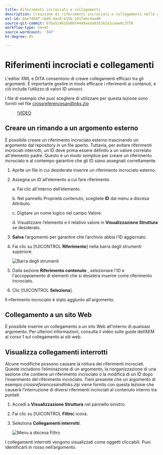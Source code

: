 ```yaml
---
title: Riferimenti incrociati e collegamenti
description: Creazione di riferimenti incrociati e collegamenti nelle guide AEM
exl-id: bee7d50f-cbdd-4ac8-b15b-101febc4ae80
source-git-commit: 67ba514616a0bf4449aeda035161d1caae0c3f50
workflow-type: tm+mt
source-wordcount: '347'
ht-degree: 0%

---
```


# Riferimenti incrociati e collegamenti

L&#39;editor XML e DITA consentono di creare collegamenti efficaci tra gli argomenti. È importante gestire in modo efficace i riferimenti ai contenuti, e ciò include l’utilizzo di valori ID univoci.

I file di esempio che puoi scegliere di utilizzare per questa lezione sono forniti nel file
[crossreferencesandlinks.zip](assets/crossreferencesandlinks.zip)

>[!VIDEO](https://video.tv.adobe.com/v/342764?quality=12&learn=on)

## Creare un rimando a un argomento esterno

È possibile creare un riferimento incrociato esterno trascinando un argomento dal repository in un file aperto. Tuttavia, per evitare riferimenti incrociati interrotti, un ID deve prima essere definito a un valore correlato all&#39;elemento padre. Questo è un modo semplice per creare un riferimento incrociato e al contempo garantire che gli ID siano assegnati correttamente.

1. Aprite un file in cui desiderate inserire un riferimento incrociato esterno.

1. Assegna un ID all’elemento a cui fare riferimento.

   a. Fai clic all’interno dell’elemento.

   b. Nel pannello Proprietà contenuto, scegliete **ID** dal menu a discesa Attributo.

   c. Digitare un nome logico nel campo Valore.

   d. Visualizzare l’elemento e il relativo valore in **Visualizzazione Struttura** se desiderato.

1. **Salva** l’argomento per garantire che l’archivio abbia l’ID aggiornato.

1. Fai clic su [!UICONTROL **Riferimento**] nella barra degli strumenti superiore.

   ![Barra degli strumenti](images/lesson-7/references-icon.png)

1. Dalla sezione **Riferimento contenuto** , selezionare l&#39;ID e l&#39;accoppiamento di elementi che si desidera inserire come riferimento incrociato.

1. Clic [!UICONTROL **Seleziona**].

Il riferimento incrociato è stato aggiunto all&#39;argomento.

## Collegamento a un sito Web

È possibile inserire un collegamento a un sito Web all&#39;interno di qualsiasi argomento. Per ulteriori informazioni, consulta il video sulle guide dell’AEM al corso 1 sul collegamento ai siti web.


## Visualizza collegamenti interrotti

Alcune modifiche possono causare la rottura dei riferimenti incrociati. Queste includono l’eliminazione di un argomento, la riorganizzazione di una sezione che contiene un riferimento incrociato o la modifica di un ID dopo l’inserimento del riferimento incrociato. Tieni presente che un argomento di esempio _crossreferencesandlinks.zip_ viene fornito con questa lezione che causerà l’interruzione di diversi riferimenti incrociati al contenuto interno tra puntati.

1. Accedi a **Visualizzazione Struttura** nel pannello sinistro.

1. Fai clic su [!UICONTROL **Filtro**] icona.

1. Seleziona **Collegamenti interrotti**.

   ![Menu a discesa Filtro](images/lesson-7/broken-links.png)

I collegamenti interrotti vengono visualizzati come oggetti cliccabili. Puoi identificarli in rosso nell’argomento.
